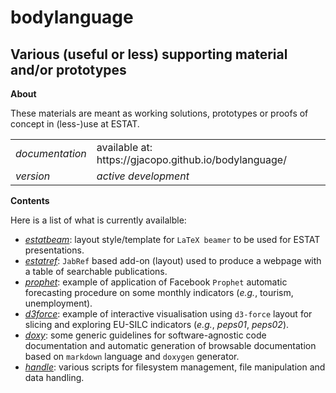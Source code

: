 bodylanguage
============

Various (useful or less) supporting material and/or prototypes
---

**About**

These materials are meant as working solutions, prototypes or proofs of concept in (less-)use at ESTAT.

<table align="center">
    <tr> <td align="left"><i>documentation</i></td> <td align="left">available at: https://gjacopo.github.io/bodylanguage/</td> </tr> 
    <tr> <td align="left"><i>version</i></td> <td align="left"><i>active development</i> </td> </tr> 
</table>

**Contents**

Here is a list of what is currently availalble:

* [_estatbeam_](estatbeam): layout style/template for `LaTeX beamer` to be used for ESTAT presentations.
* [_estatref_](estatref): `JabRef` based add-on (layout) used to produce a webpage with a table of searchable publications.
* [_prophet_](prophet): example of application of Facebook `Prophet` automatic forecasting procedure on some monthly indicators (_e.g._, tourism, unemployment).
* [_d3force_](d3force): example of interactive visualisation using `d3-force` layout for slicing and exploring  EU-SILC indicators (_e.g._, _peps01_, _peps02_).
* [_doxy_](doxy): some generic guidelines for software-agnostic code documentation and automatic generation of browsable documentation based on `markdown` language and `doxygen` generator.
* [_handle_](handle): various scripts for filesystem management, file manipulation and data handling.
